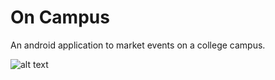 # On Campus
An android application to market events on a college campus.

![alt text](https://github.com/ddickson1/OnCampus/blob/master/Capture.PNG?raw=true)

